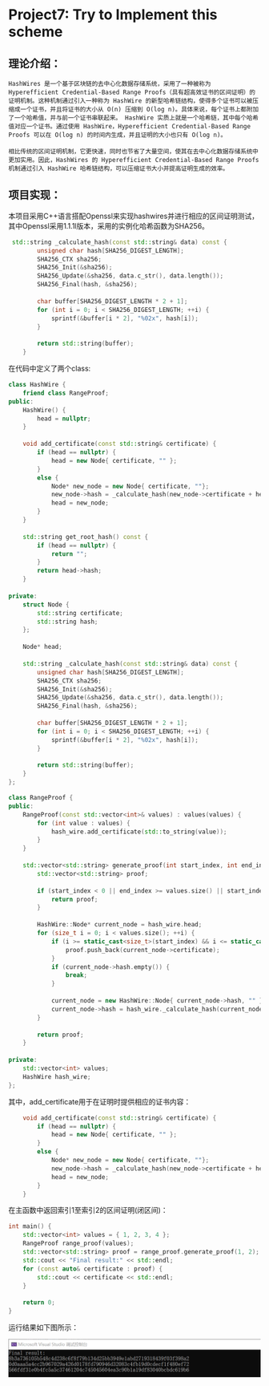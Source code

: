 # Project7: Try to Implement this scheme

## 理论介绍：

  	HashWires 是一个基于区块链的去中心化数据存储系统，采用了一种被称为 Hyperefficient Credential-Based Range Proofs（具有超高效证书的区间证明）的证明机制。这种机制通过引入一种称为 HashWire 的新型哈希链结构，使得多个证书可以被压缩成一个证书，并且将证书的大小从 O(n) 压缩到 O(log n)。具体来说，每个证书上都附加了一个哈希值，并与前一个证书串联起来。 HashWire 实质上就是一个哈希链，其中每个哈希值对应一个证书。通过使用 HashWire，Hyperefficient Credential-Based Range Proofs 可以在 O(log n) 的时间内生成，并且证明的大小也只有 O(log n)。
  	
  	相比传统的区间证明机制，它更快速，同时也节省了大量空间，使其在去中心化数据存储系统中更加实用。因此，HashWires 的 Hyperefficient Credential-Based Range Proofs 机制通过引入 HashWire 哈希链结构，可以压缩证书大小并提高证明生成的效率。

## 项目实现：
本项目采用C++语言搭配Openssl来实现hashwires并进行相应的区间证明测试，其中Openssl采用1.1.1l版本，采用的实例化哈希函数为SHA256。

```c++
 std::string _calculate_hash(const std::string& data) const {
        unsigned char hash[SHA256_DIGEST_LENGTH];
        SHA256_CTX sha256;
        SHA256_Init(&sha256);
        SHA256_Update(&sha256, data.c_str(), data.length());
        SHA256_Final(hash, &sha256);

        char buffer[SHA256_DIGEST_LENGTH * 2 + 1];
        for (int i = 0; i < SHA256_DIGEST_LENGTH; ++i) {
            sprintf(&buffer[i * 2], "%02x", hash[i]);
        }

        return std::string(buffer);
    }
```

在代码中定义了两个class:

```c++
class HashWire {
    friend class RangeProof;
public:
    HashWire() {
        head = nullptr;
    }

    void add_certificate(const std::string& certificate) {
        if (head == nullptr) {
            head = new Node{ certificate, "" };
        }
        else {
            Node* new_node = new Node{ certificate, ""};
            new_node->hash = _calculate_hash(new_node->certificate + head->hash);
            head = new_node;
        }
    }

    std::string get_root_hash() const {
        if (head == nullptr) {
            return "";
        }
        return head->hash;
    }

private:
    struct Node {
        std::string certificate;
        std::string hash;
    };

    Node* head;

    std::string _calculate_hash(const std::string& data) const {
        unsigned char hash[SHA256_DIGEST_LENGTH];
        SHA256_CTX sha256;
        SHA256_Init(&sha256);
        SHA256_Update(&sha256, data.c_str(), data.length());
        SHA256_Final(hash, &sha256);

        char buffer[SHA256_DIGEST_LENGTH * 2 + 1];
        for (int i = 0; i < SHA256_DIGEST_LENGTH; ++i) {
            sprintf(&buffer[i * 2], "%02x", hash[i]);
        }

        return std::string(buffer);
    }
};
```

```c++
class RangeProof {
public:
    RangeProof(const std::vector<int>& values) : values(values) {
        for (int value : values) {
            hash_wire.add_certificate(std::to_string(value));
        }
    }

    std::vector<std::string> generate_proof(int start_index, int end_index) {
        std::vector<std::string> proof;

        if (start_index < 0 || end_index >= values.size() || start_index > end_index) {
            return proof;
        }

        HashWire::Node* current_node = hash_wire.head;
        for (size_t i = 0; i < values.size(); ++i) {
            if (i >= static_cast<size_t>(start_index) && i <= static_cast<size_t>(end_index)) {
                proof.push_back(current_node->certificate);
            }
            if (current_node->hash.empty()) {
                break;
            }

            current_node = new HashWire::Node{ current_node->hash, "" };
            current_node->hash = hash_wire._calculate_hash(current_node->certificate + current_node->hash);
        }

        return proof;
    }

private:
    std::vector<int> values;
    HashWire hash_wire;
};
```

其中，add_certificate用于在证明时提供相应的证书内容：

```c++
    void add_certificate(const std::string& certificate) {
        if (head == nullptr) {
            head = new Node{ certificate, "" };
        }
        else {
            Node* new_node = new Node{ certificate, ""};
            new_node->hash = _calculate_hash(new_node->certificate + head->hash);
            head = new_node;
        }
    }
```

在主函数中返回索引1至索引2的区间证明(闭区间)：

```c++
int main() {
    std::vector<int> values = { 1, 2, 3, 4 };
    RangeProof range_proof(values);
    std::vector<std::string> proof = range_proof.generate_proof(1, 2);
    std::cout << "Final result:" << std::endl;
    for (const auto& certificate : proof) {
        std::cout << certificate << std::endl;
    }

    return 0;
}
```

运行结果如下图所示：

![img](./md_image/1.png)

